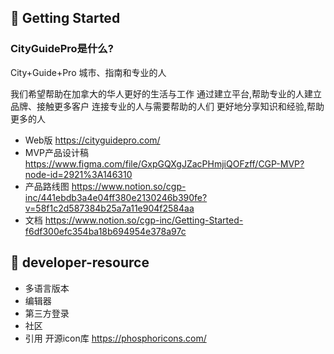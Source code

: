 ## 🚀 Getting Started

### CityGuidePro是什么?

City+Guide+Pro
城市、指南和专业的人

我们希望帮助在加拿大的华人更好的生活与工作
通过建立平台,帮助专业的人建立品牌、接触更多客户
连接专业的人与需要帮助的人们
更好地分享知识和经验,帮助更多的人

* Web版 https://cityguidepro.com/
* MVP产品设计稿 https://www.figma.com/file/GxpGQXgJZacPHmjiQOFzff/CGP-MVP?node-id=2921%3A146310
* 产品路线图 https://www.notion.so/cgp-inc/441ebdb3a4e04ff380e2130246b390fe?v=58f1c2d587384b25a7a11e904f2584aa
* 文档 https://www.notion.so/cgp-inc/Getting-Started-f6df300efc354ba18b694954e378a97c

## 📁 developer-resource

* 多语言版本 
* 编辑器 
* 第三方登录 
* 社区 
* 引用 开源icon库 https://phosphoricons.com/
